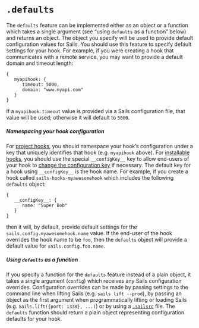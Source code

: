 # `.defaults`

The `defaults` feature can be implemented either as an object or a function which takes a single argument (see &ldquo;using `defaults` as a function&rdquo; below) and returns an object.  The object you specify will be used to provide default configuration values for Sails.  You should use this feature to specify default settings for your hook.  For example, if you were creating a hook that communicates with a remote service, you may want to provide a default domain and timeout length:

```
{
   myapihook: {
      timeout: 5000,
      domain: "www.myapi.com"
   }
}
```

If a `myapihook.timeout` value is provided via a Sails configuration file, that value will be used; otherwise it will default to `5000`.

##### Namespacing your hook configuration
For [project hooks](http://sailsjs.com/documentation/concepts/extending-sails/Hooks?q=types-of-hooks), you should namespace your hook&rsquo;s configuration under a key that uniquely identifies that hook (e.g. `myapihook` above).  For [installable hooks](http://sailsjs.com/documentation/concepts/extending-sails/Hooks?q=types-of-hooks), you should use the special `__configKey__` key to allow end-users of your hook to [change the configuration key](http://sailsjs.com/documentation/concepts/extending-sails/Hooks/usinghooks.html?q=changing-the-way-sails-loads-an-installable-hook) if necessary.  The default key for a hook using `__configKey__` is the hook name.  For example, if you create a hook called `sails-hooks-myawesomehook` which includes the following `defaults` object:

```
{
   __configKey__: {
      name: "Super Bob"
   }
}
```

then it will, by default, provide default settings for the `sails.config.myawesomehook.name` value.  If the end-user of the hook overrides the hook name to be `foo`, then the `defaults` object will provide a default value for `sails.config.foo.name`.

##### Using `defaults` as a function

If you specify a function for the `defaults` feature instead of a plain object, it takes a single argument (`config`) which receives any Sails configuration overrides.  Configuration overrides can be made by passing settings to the command line when lifting Sails (e.g. `sails lift --prod`), by passing an object as the first argument when programmatically lifting or loading Sails (e.g. `Sails.lift({port: 1338}, ...)`) or by using a [`.sailsrc`](http://sailsjs.com/documentation/anatomy/sailsrc.html) file.  The `defaults` function should return a plain object representing configuration defaults for your hook.


<docmeta name="displayName" value=".defaults">
<docmeta name="stabilityIndex" value="3">
